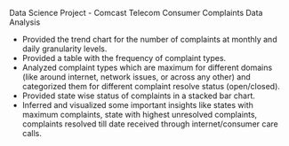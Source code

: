 Data Science Project - Comcast Telecom Consumer Complaints Data Analysis
* Provided the trend chart for the number of complaints at monthly and daily granularity levels.
* Provided a table with the frequency of complaint types.
* Analyzed complaint types which are maximum for different domains (like around internet, network issues, or across any other) and categorized them for different complaint resolve status (open/closed). 
* Provided state wise status of complaints in a stacked bar chart. 
* Inferred and visualized some important insights like states with maximum complaints, state with highest unresolved complaints, complaints resolved till date received through internet/consumer care calls.

